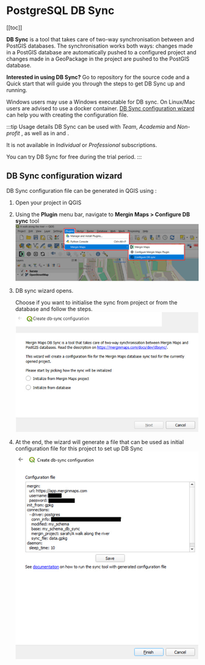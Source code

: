 # PostgreSQL DB Sync
[[toc]]

**DB Sync** is a tool that takes care of two-way synchronisation between <MainPlatformNameLink /> and PostGIS databases. The synchronisation works both ways: changes made in a PostGIS database are automatically pushed to a configured <MainPlatformName /> project and changes made in a GeoPackage in the <MainPlatformName /> project are pushed to the PostGIS database.

<YouTube id="4mWcaKs9jkw" />

**Interested in using DB Sync?** Go to <GitHubRepo id="MerginMaps/db-sync" /> repository for the source code and a Quick start that will guide you through the steps to get DB Sync up and running. 

Windows users may use a Windows executable for DB sync. On Linux/Mac users are advised to use a docker container. [DB Sync configuration wizard](#db-sync-configuration-wizard) can help you with creating the configuration file.

:::tip Usage details
DB Sync can be used with *Team*, *Academia* and *Non-profit* <MainDomainNameLink id="pricing" desc="subscription plans"/>, as well as in [<CommunityPlatformName />](../server/) and [<EnterprisePlatformName />](../server/).

It is not available in *Individual* or *Professional* subscriptions.

You can try DB Sync for free during the trial period.
:::

## DB Sync configuration wizard
<SinceBadge type="Plugin" version="2023.4" />

DB Sync configuration file can be generated in QGIS using <QGISPluginName />:
1. Open your <MainPlatformName /> project in QGIS
2. Using the **Plugin** menu bar, navigate to **Mergin Maps > Configure DB sync** tool 
   ![DB Sync configuration wizard in QGIS](./db-sync-wizard.jpg "DB Sync configuration wizard in QGIS")

3. DB sync wizard opens. 

   Choose if you want to initialise the sync from <MainPlatformName /> project or from the database and follow the steps.
   ![DB Sync configuration options](./db-sync-wizard-options.jpg "DB Sync configuration wizard options")

4. At the end, the wizard will generate a file that can be used as initial configuration file for this project to set up DB Sync
   ![DB Sync configuration file](./db-sync-wizard-save-file.jpg "DB Sync configuration file")
